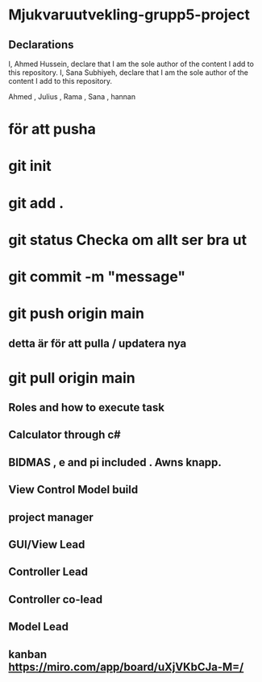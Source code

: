 # Mjukvaruutvekling-grupp5-project

## Declarations
I, Ahmed Hussein, declare that I am the sole author of the content I add to this repository.
I, Sana Subhiyeh, declare that I am the sole author of the content I add to this repository.

 Ahmed , Julius , Rama , Sana , hannan 

# för att pusha 
# git init 
# git add . 
# git status       Checka om allt ser bra ut 
# git commit -m "message" 
# git push origin main 

## detta är för att pulla / updatera nya

# git pull origin main 

###

## Roles and how to execute task 
##  Calculator through c#  
##  BIDMAS  , e and pi included . Awns knapp.
## View Control Model build 

## project manager
## GUI/View Lead
## Controller Lead
## Controller co-lead
## Model Lead


## kanban https://miro.com/app/board/uXjVKbCJa-M=/
